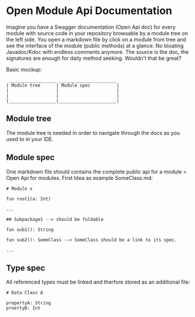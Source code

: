 # Open Module Api Documentation

Imagine you have a Swagger documentation (Open Api doc) for every module with source code in your repository browsable by a module tree on the left side. You open a markdown file by click on a module from tree and see the interface of the module (public methods) at a glance. No bloating Javadoc/Kdoc with endless comments anymore. The source is the doc, the signatures are enough for daily method seeking. Wouldn't that be great?

Basic mockup:
```
 __________________ ______________________
| Module tree      | Module spec          |
|                  |                      |
|                  |                      |
|__________________|______________________|
```

## Module tree

The module tree is needed in order to navigate through the docs as you used to in your IDE. 

## Module spec

One markdown file should contains the complete public api for a module = Open Api for modules.
First Idea as example SomeClass.md:
```
# Module x

fun root1(a: Int)

...

## Subpackage1 --> should be foldable

fun sub1(): String

fun sub2(): SomeClass --> SomeClass should be a link to its spec.

...

```

## Type spec

All referenced types must be linked and therfore stored as an additional file:
```
# Data Class A

propertyA: String
proertyB: Int
```
